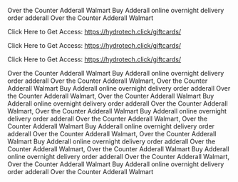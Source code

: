 Over the Counter Adderall Walmart Buy Adderall online overnight delivery order adderall Over the Counter Adderall Walmart

Click Here to Get Access: https://hydrotech.click/giftcards/

Click Here to Get Access: https://hydrotech.click/giftcards/

Click Here to Get Access: https://hydrotech.click/giftcards/

Over the Counter Adderall Walmart Buy Adderall online overnight delivery order adderall Over the Counter Adderall Walmart, Over the Counter Adderall Walmart Buy Adderall online overnight delivery order adderall Over the Counter Adderall Walmart, Over the Counter Adderall Walmart Buy Adderall online overnight delivery order adderall Over the Counter Adderall Walmart, Over the Counter Adderall Walmart Buy Adderall online overnight delivery order adderall Over the Counter Adderall Walmart, Over the Counter Adderall Walmart Buy Adderall online overnight delivery order adderall Over the Counter Adderall Walmart, Over the Counter Adderall Walmart Buy Adderall online overnight delivery order adderall Over the Counter Adderall Walmart, Over the Counter Adderall Walmart Buy Adderall online overnight delivery order adderall Over the Counter Adderall Walmart, Over the Counter Adderall Walmart Buy Adderall online overnight delivery order adderall Over the Counter Adderall Walmart
